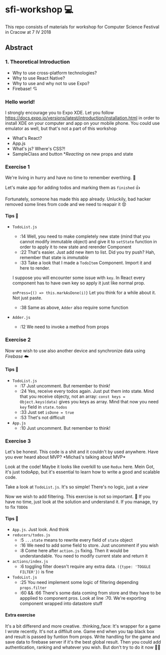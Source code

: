 # sfi-workshop :computer:
This repo consists of materials for workshop for Computer Science Festival in Cracow at 7 IV 2018

## Abstract

### 1. Theoretical Introduction 
* Why to use cross-platform technologies? 
* Why to use React Native?
* Why to use and why not to use Expo?
* Firebase! :cupid:

### Hello world!
I strongly encourage you to Expo XDE.
Let you follow https://docs.expo.io/versions/latest/introduction/installation.html in order to 
install XDE on your computer and app on your mobile phone. You could use emulator as well,
but that's not a part of this workshop

* What's React? 
 * App.js
 * What's js? Where's CSS?!
 * SampleClass and button
 *_Reacting_ on new props and state 

### Exercise 1
We're living in hurry and have no time to remember everthing. :anger:

Let's make app for adding todos and marking them as `finished` :+1:

Fortunately, someone has made this app already. Unluckily, bad hacker removed some lines from code and we need to reapair it :worried:

#### Tips :eyes:
  * `TodoList.js`
    * :14 Well, you need to make completely new state (mind that you cannot modify immutable
    object) and give it to `setState` function in order to apply it to new state and 
    rerender Component
    * :22 That's easier. Just add new item to list. Did you try push? Hah, remember that 
    state is _immutable_
    * :33 Take a look that I made a `TodoItem` Component. Import it and here to render. 
    
    I suppose you will encounter some issue with `key`. In React every component has to have
    own key so apply it just like normal prop. 
    
    `onPress={() => this.markAsDone(i)}` Let you think for a while about it. Not just paste.
    
    * :38 Same as above, `Adder` also require some function
  * `Adder.js`
    * :12 We need to invoke a method from props
    
### Exercise 2
Now we wish to use also another device and synchronize data using *Firebase* :cloud:

#### Tips :eyes:
  * `TodoList.js`
    * :17 Just uncomment. But remember to think!
    * :24 Yes, receive every todos again. Just put them into state. Mind that you receive objecty, 
    not an array: `const keys = Object.keys(data)` gives you keys as array. Mind that now you 
    need `key` field in `state.todos`
    * :33 Just set `isDone = true`
    * :53 Thet's not difficult 
  * `App.js`
    * :10 Just uncomment. But remember to think!
  
### Exercise 3
Let's be honest. This code is a shit and it couldn't by used anywhere. Have you ever 
heard about MVP? \*Michaś's talking about MVP\*

Look at the code! Maybe it looks like overkill to use `Redux` here. Mein Got, it's just todoApp, but it's
essential to learn how to write a good and scalable code.

Take a look at `TodoList.js`. It's so simple! There's no logic, just a _view_

Now we wish to add filtering. This exercise is not so important. :poop: If you have no time,
just look at the solution and understand it. If you manage, try to fix `TODO`s 


#### Tips :eyes:
  * `App.js`. Just look. And think
  * `reducers/todos.js`
    * :5 `...state` means to rewrite every field of `state` object
    * :16 We need to add some field to store. Just uncomment if you wish
    * :8 Come here after `action.js` fixing. Then it would be understandable. You need to 
    modify current state and return it
  * `actions/index.js`
    * :6 toggling filter doesn't require any extra data. `({type: 'TOGGLE FILTER'})` is fine
  * `TodoList.js`
    * :25 You need implement some logic of filtering depending `props.filter`
    * :60 && :66 There's some data coming from store and they have to be appplied to component 
    pros. Look at line :70. We're exporting component wrapped into datastore stuff
    
#### Extra exercise
It's a bit differend and more creative. :thinking_face: It's wrapper for a game I wrote recently. It's 
not a diffilult one. Game end when you tap black box and result is passed by funtion from
props. Write handling for the game and save data to firebase server if it's the best global
result. 
Then you could add authentication, ranking and whatever you wish. But don't try to do it 
now :ok_woman:
